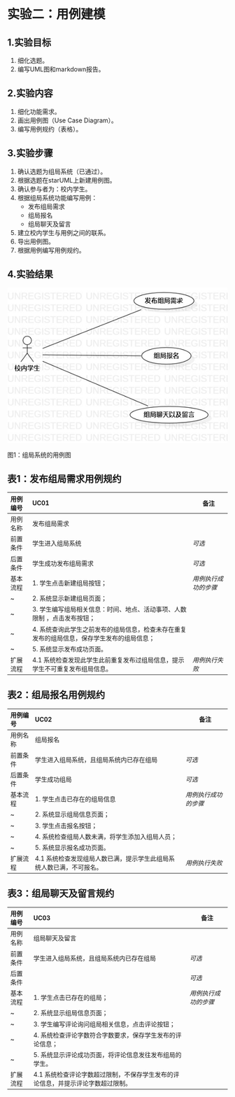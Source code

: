 # 实验二：用例建模

## 1.实验目标

1. 细化选题。
2. 编写UML图和markdown报告。

## 2.实验内容

1. 细化功能需求。
2. 画出用例图（Use Case Diagram）。
3. 编写用例规约（表格）。

## 3.实验步骤

1. 确认选题为组局系统（已通过）。
2. 根据选题在starUML上新建用例图。
3. 确认参与者为：校内学生。
4. 根据组局系统功能编写用例：
   * 发布组局需求
   * 组局报名
   * 组局聊天及留言
5. 建立校内学生与用例之间的联系。
6. 导出用例图。
7. 根据用例编写用例规约。

## 4.实验结果

![](.\Lab2_UseCaseDiagram.jpg)

图1：组局系统的用例图



## 表1：发布组局需求用例规约
用例编号  | UC01 | 备注  
:--|:-|-  
用例名称  | 发布组局需求 |   
前置条件  | 学生进入组局系统 | *可选*   
后置条件  | 学生成功发布组局需求 | *可选*   
基本流程  | 1. 学生点击新建组局按钮； |*用例执行成功的步骤*    
~| 2. 系统显示新建组局页面； |   
~| 3. 学生编写组局相关信息：时间、地点、活动事项、人数限制 ，点击发布按钮； |   
~| 4. 系统查询此学生之前发布的组局信息，检查未存在重复发布的组局信息，保存学生发布的组局信息； |   
~| 5. 系统显示发布成功页面。 |  
扩展流程  | 4.1 系统检查发现此学生此前重复发布过组局信息，提示学生不可重复发布组局信息。 |*用例执行失败*    

## 表2：组局报名用例规约

用例编号  | UC02 | 备注  
:--|:-|-  
用例名称  | 组局报名 |   
前置条件  | 学生进入组局系统，且组局系统内已存在组局 | *可选*   
后置条件  | 学生成功组局 | *可选*   
基本流程  | 1. 学生点击已存在的组局信息 |*用例执行成功的步骤*    
~| 2. 系统显示组局信息页面； |   
~| 3. 学生点击报名按钮； |   
~| 4. 系统检查组局人数未满，将学生添加入组局人员； |   
~| 5. 系统显示报名成功页面。 |  
扩展流程  | 4.1 系统检查发现组局人数已满，提示学生此组局系统人数已满，不可报名。 |*用例执行失败*    

## 表3：组局聊天及留言规约

用例编号  | UC03 | 备注  
:--|:-|-  
用例名称  | 组局聊天及留言 |   
前置条件  | 学生进入组局系统，且组局系统内已存在组局 | *可选*   
后置条件  |  | *可选*   
基本流程  | 1. 学生点击已存在的组局； |*用例执行成功的步骤*    
~| 2. 系统显示组局信息页面； |   
~| 3. 学生编写评论询问组局相关信息，点击评论按钮； |   
~| 4. 系统检查评论字数符合字数要求，保存学生发布的评论信息； |   
~| 5. 系统显示评论成功页面，将评论信息发往发布组局的学生。 |  
扩展流程| 4.1 系统检查评论字数超过限制，不保存学生发布的评论信息，并提示评论字数超过限制。 | 








